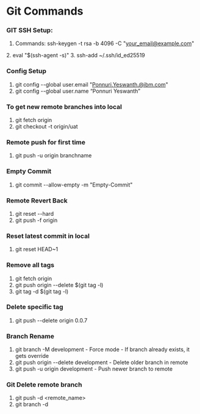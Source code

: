 # Git Commands

### GIT SSH Setup:
1. Commands:
ssh-keygen -t rsa -b 4096 -C "your_email@example.com"
<ENTER>
<PASSWORD>
2. eval "$(ssh-agent -s)"
3. ssh-add ~/.ssh/id_ed25519

### Config Setup
1. git config --global user.email "Ponnuri.Yeswanth.@ibm.com"
2. git config --global user.name “Ponnuri Yeswanth”

### To get new remote branches into local
1. git fetch origin
2. git checkout -t origin/uat 

### Remote push for first time
1. git push -u origin branchname

### Empty Commit
1. git commit --allow-empty -m "Empty-Commit"

### Remote Revert Back 
1. git reset --hard <commit-hash>
2. git push -f origin <remote-branch>

### Reset latest commit in local 
1. git reset HEAD~1

### Remove all tags 
1. git fetch origin
2. git push origin --delete $(git tag -l) 
3. git tag -d $(git tag -l)

### Delete specific tag 
1. git push --delete origin 0.0.7 

### Branch Rename
1. git branch -M development - Force mode - If branch already exists, it gets override
2. git push origin --delete development - Delete older branch in remote
3. git push -u origin development - Push newer branch to remote

### Git Delete remote branch
1. git push -d <remote_name> <branchname>
2. git branch -d <branchname>